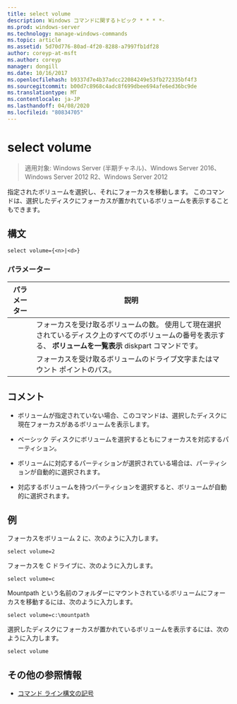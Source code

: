 ```yaml
---
title: select volume
description: Windows コマンドに関するトピック * * * *-
ms.prod: windows-server
ms.technology: manage-windows-commands
ms.topic: article
ms.assetid: 5d70d776-80ad-4f20-8288-a7997fb1df28
author: coreyp-at-msft
ms.author: coreyp
manager: dongill
ms.date: 10/16/2017
ms.openlocfilehash: b9337d7e4b37adcc22084249e53fb272335bf4f3
ms.sourcegitcommit: b00d7c8968c4adc8f699dbee694afe6ed36bc9de
ms.translationtype: MT
ms.contentlocale: ja-JP
ms.lasthandoff: 04/08/2020
ms.locfileid: "80834705"
---
```

# <a name="select-volume"></a>select volume

>適用対象: Windows Server (半期チャネル)、Windows Server 2016、Windows Server 2012 R2、Windows Server 2012

指定されたボリュームを選択し、それにフォーカスを移動します。 このコマンドは、選択したディスクにフォーカスが置かれているボリュームを表示することもできます。  
  
  
  
## <a name="syntax"></a>構文  
  
```  
select volume={<n>|<d>}  
```  
  
### <a name="parameters"></a>パラメーター  
  
| パラメーター |                                                                               説明                                                                                |
|-----------|--------------------------------------------------------------------------------------------------------------------------------------------------------------------------|
|    <n>    | フォーカスを受け取るボリュームの数。 使用して現在選択されているディスク上のすべてのボリュームの番号を表示する、 **ボリュームを一覧表示** diskpart コマンドです。 |
|    <d>    |                                                 フォーカスを受け取るボリュームのドライブ文字またはマウント ポイントのパス。                                                 |
  
## <a name="remarks"></a>コメント  
  
-   ボリュームが指定されていない場合、このコマンドは、選択したディスクに現在フォーカスがあるボリュームを表示します。  
  
-   ベーシック ディスクにボリュームを選択するともにフォーカスを対応するパーティション。  
  
-   ボリュームに対応するパーティションが選択されている場合は、パーティションが自動的に選択されます。  
  
-   対応するボリュームを持つパーティションを選択すると、ボリュームが自動的に選択されます。  
  
## <a name="examples"></a><a name=BKMK_examples></a>例  
フォーカスをボリューム 2 に、次のように入力します。  
  
```  
select volume=2  
```  
  
フォーカスを C ドライブに、次のように入力します。  
  
```  
select volume=c  
```  
  
Mountpath という名前のフォルダーにマウントされているボリュームにフォーカスを移動するには、次のように入力します。  
  
```  
select volume=c:\mountpath  
```  
  
選択したディスクにフォーカスが置かれているボリュームを表示するには、次のように入力します。  
  
```  
select volume  
```  
  
## <a name="additional-references"></a>その他の参照情報  
- [コマンド ライン構文の記号](command-line-syntax-key.md)  
  

  


